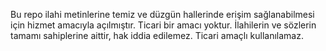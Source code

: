 Bu repo ilahi metinlerine temiz ve düzgün hallerinde erişim sağlanabilmesi için hizmet amacıyla açılmıştır.
Ticari bir amacı yoktur. İlahilerin ve sözlerin tamamı sahiplerine aittir, hak iddia edilemez.
Ticari amaçlı kullanılamaz.
